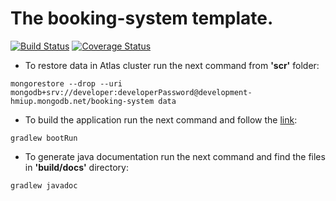 # The booking-system template.

[![Build Status](https://travis-ci.com/fragaLY/booking-system.svg?branch=master)](https://travis-ci.com/fragaLY/booking-system) 
[![Coverage Status](https://coveralls.io/repos/github/fragaLY/booking-system/badge.svg?branch=master)](https://coveralls.io/github/fragaLY/booking-system?branch=master)
* To restore data in Atlas cluster run the next command from <b>'scr'</b> folder:
```
mongorestore --drop --uri mongodb+srv://developer:developerPassword@development-hmiup.mongodb.net/booking-system data
```

* To build the application run the next command and follow the [link](localhost:8080 "Application Homepage"): 
```
gradlew bootRun
``` 

* To generate java documentation run the next command and find the files in <b>'build/docs'</b> directory:
```
gradlew javadoc
```
